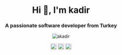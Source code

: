 <h1 align="center">Hi 👋, I'm kadir</h1>
<h3 align="center">A passionate software developer from Turkey</h3>

<p align="center"> <img src="https://github-readme-stats.vercel.app/api?username=akadir&show_icons=true" alt="akadir" /> </p>

<p align="center">
<a href="https://twitter.com/akadir_dev" target="blank"><img align="center" src="https://cdn.jsdelivr.net/npm/simple-icons@3.0.1/icons/twitter.svg" alt="akadir_dev" height="20" width="20" /></a>
<a href="https://linkedin.com/in/akarakoc" target="blank"><img align="center" src="https://cdn.jsdelivr.net/npm/simple-icons@3.0.1/icons/linkedin.svg" alt="akarakoc" height="20" width="20" /></a>
<a href="https://stackoverflow.com/users/2183174" target="blank"><img align="center" src="https://cdn.jsdelivr.net/npm/simple-icons@3.0.1/icons/stackoverflow.svg" alt="users/2183174" height="20" width="20" /></a>
</p>

